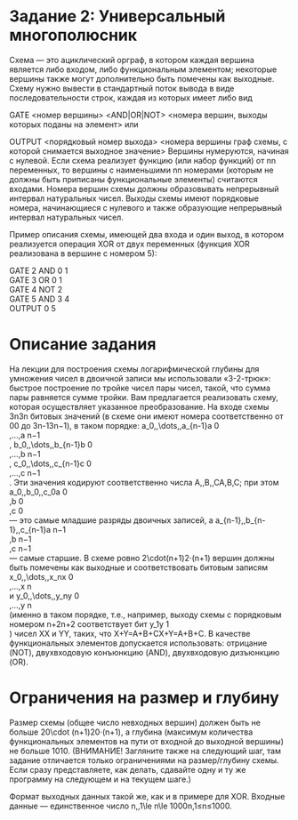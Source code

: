 # Задание 2: Универсальный многополюсник

Схема — это ациклический орграф, в котором каждая вершина является либо входом, либо функциональным элементом; некоторые вершины также могут дополнительно быть помечены как выходные. Схему нужно вывести в стандартный поток вывода в виде последовательности строк, каждая из которых имеет либо вид

GATE <номер вершины> <AND|OR|NOT> <номера вершин, выходы которых поданы на элемент>
или

OUTPUT <порядковый номер выхода> <номера вершины граф схемы, с которой снимается выходное значение>
Вершины нумеруются, начиная с нулевой. Если схема реализует функцию (или набор функций) от nn переменных, то вершины с наименьшими nn номерами (которым не должны быть приписаны функциональные элементы) считаются входами. Номера вершин схемы должны образовывать непрерывный интервал натуральных чисел. Выходы схемы имеют порядковые номера, начинающиеся с нулевого и также образующие непрерывный интервал натуральных чисел.

Пример описания схемы, имеющей два входа и один выход, в котором реализуется операция XOR от двух переменных (функция XOR реализована в вершине с номером 5):

GATE 2 AND 0 1\
GATE 3 OR 0 1\
GATE 4 NOT 2\
GATE 5 AND 3 4\
OUTPUT 0 5

# Описание задания
На лекции для построения схемы логарифмической глубины для умножения чисел в двоичной записи мы использовали «3-2-трюк»: быстрое построение по тройке чисел пары чисел, такой, что сумма пары равняется сумме тройки. Вам предлагается реализовать схему, которая осуществляет указанное преобразование. На входе схемы 3n3n битовых значений (в схеме они имеют номера соответственно от 00 до 3n-13n−1), в таком порядке: a_0,\,\dots,\,a_{n-1}a 
0
​	
 ,…,a 
n−1
​	
 , b_0,\,\dots,\,b_{n-1}b 
0
​	
 ,…,b 
n−1
​	
 , c_0,\,\dots,\,c_{n-1}c 
0
​	
 ,…,c 
n−1
​	
 . Эти значения кодируют соответственно числа A,\,B,\,CA,B,C; при этом a_0,\,b_0,\,c_0a 
0
​	
 ,b 
0
​	
 ,c 
0
​	
  — это самые младшие разряды двоичных записей, а a_{n-1},\,b_{n-1},\,c_{n-1}a 
n−1
​	
 ,b 
n−1
​	
 ,c 
n−1
​	
  — самые старшие. В схеме ровно 2\cdot(n+1)2⋅(n+1) вершин должны быть помечены как выходные и соответствовать битовым записям x_0,\,\dots,\,x_nx 
0
​	
 ,…,x 
n
​	
  и y_0,\,\dots,\,y_ny 
0
​	
 ,…,y 
n
​	
  (именно в таком порядке, т.е., например, выходу схемы с порядковым номером n+2n+2 соответствует бит y_1y 
1
​	
 ) чисел XX и YY, таких, что X+Y=A+B+CX+Y=A+B+C. В качестве функциональных элементов допускается использовать: отрицание (NOT), двухвходовую конъюнкцию (AND), двухвходовую дизъюнкцию (OR).

# Ограничения на размер и глубину
Размер схемы (общее число невходных вершин) должен быть не больше 20\cdot (n+1)20⋅(n+1), а глубина (максимум количества функциональных элементов на пути от входной до выходной вершины) не больше 1010. (ВНИМАНИЕ! Загляните также на следующий шаг, там задание отличается только ограничениями на размер/глубину схемы. Если сразу представляете, как делать, сдавайте одну и ту же программу на следующем и на текущем шаге.)

Формат выходных данных такой же, как и в примере для XOR. Входные данные — единственное число n,\,1\le n\le 1000n,1≤n≤1000.